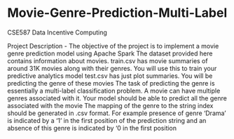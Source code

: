 # Movie-Genre-Prediction-Multi-Label
CSE587 Data Incentive Computing  

Project Description -
The objective of the project is to implement a movie genre prediction model using Apache Spark
The dataset provided here contains information about movies.
train.csv has movie summaries of around 31K movies along with their genres. You will use this to train your predictive analytics model
test.csv has just plot summaries. You will be predicting the genre of these movies
The task of predicting the genre is essentially a multi-label classification problem. A movie can have multiple genres associated with it. Your model should be able to predict all the genre associated with the movie
The mapping of the genre to the string index should be generated in .csv format. For example presence of genre ‘Drama’ is indicated by a ‘1’ in the first position of the prediction string and an absence of this genre is indicated by ‘0 in the first position

